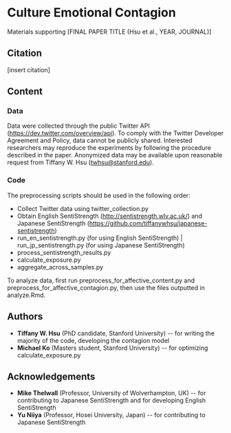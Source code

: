 # Culture Emotional Contagion
Materials supporting [FINAL PAPER TITLE (Hsu et al., YEAR, JOURNAL)]

## Citation
[insert citation]

## Content
### Data
Data were collected through the public Twitter API (https://dev.twitter.com/overview/api). To comply with the Twitter Developer Agreement and Policy, data cannot be publicly shared. Interested researchers may reproduce the experiments by following the procedure described in the paper. Anonymized data may be available upon reasonable request from Tiffany W. Hsu (twhsu@stanford.edu).

### Code
The preprocessing scripts should be used in the following order:
- Collect Twitter data using twitter_collection.py
- Obtain English SentiStrength (http://sentistrength.wlv.ac.uk/) and Japanese SentiStrength (https://github.com/tiffanywhsu/japanese-sentistrength)
- run_en_sentistrength.py (for using English SentiStrength) | run_jp_sentistrength.py (for using Japanese SentiStrength)
- process_sentistrength_results.py
- calculate_exposure.py
- aggregate_across_samples.py

To analyze data, first run preprocess_for_affective_content.py and preprocess_for_affective_contagion.py, then use the files outputted in analyze.Rmd.


## Authors
- **Tiffany W. Hsu** (PhD candidate, Stanford University) -- for writing the majority of the code, developing the contagion model
- **Michael Ko** (Masters student, Stanford University) -- for optimizing calculate_exposure.py


## Acknowledgements
- **Mike Thelwall** (Professor, University of Wolverhampton, UK) -- for contributing to Japanese SentiStrength and for developing English SentiStrength
- **Yu Niiya** (Professor, Hosei University, Japan) -- for contributing to Japanese SentiStrength

